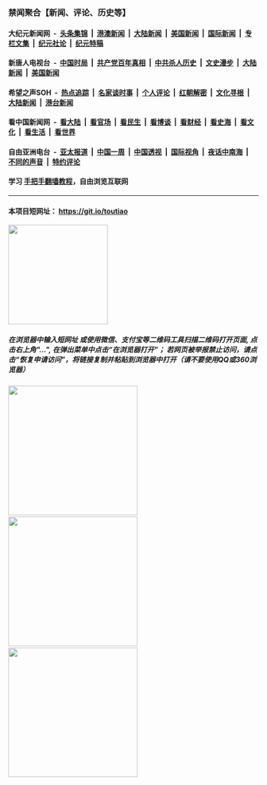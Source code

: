 ### 禁闻聚合【新闻、评论、历史等】

#### 大纪元新闻网 &nbsp;-&nbsp; [头条集锦](indexes/E头条集锦.md?t=03080603) &nbsp;|&nbsp; [港澳新闻](indexes/E港澳新闻.md?t=03080603)  &nbsp;|&nbsp; [大陆新闻](indexes/E大陆新闻.md?t=03080603) &nbsp;|&nbsp; [美国新闻](indexes/E美国新闻.md?t=03080603) &nbsp;|&nbsp; [国际新闻](indexes/E国际新闻.md?t=03080603) &nbsp;|&nbsp; [专栏文集](indexes/E专栏文集.md?t=03080603) &nbsp;|&nbsp; [纪元社论](indexes/E纪元社论.md?t=03080603) &nbsp;|&nbsp; [纪元特稿](indexes/E纪元特稿.md?t=03080603) 

#### 新唐人电视台 &nbsp;-&nbsp; [中国时局](indexes/N中国时局.md?t=03080603) &nbsp;|&nbsp; [共产党百年真相](indexes/N共产党百年真相.md?t=03080603) &nbsp;|&nbsp; [中共杀人历史](indexes/N中共杀人历史.md?t=03080603) &nbsp;|&nbsp; [文史漫步](indexes/N文史漫步.md?t=03080603) &nbsp;|&nbsp; [大陆新闻](indexes/N大陆新闻.md?t=03080603) &nbsp;|&nbsp; [美国新闻](indexes/N美国新闻.md?t=03080603)

#### 希望之声SOH &nbsp;-&nbsp; [热点追踪](indexes/H热点追踪.md?t=03080603) &nbsp;|&nbsp; [名家谈时事](indexes/H名家谈时事.md?t=03080603) &nbsp;|&nbsp; [个人评论](indexes/H个人评论.md?t=03080603)  &nbsp;|&nbsp; [红朝解密](indexes/H红朝解密.md?t=03080603) &nbsp;|&nbsp; [文化寻根](indexes/H文化寻根.md?t=03080603) &nbsp;|&nbsp; [大陆新闻](indexes/H大陆新闻.md?t=03080603) &nbsp;|&nbsp; [港台新闻](indexes/H港台新闻.md?t=03080603)

#### 看中国新闻网 &nbsp;-&nbsp; [看大陆](indexes/S看大陆.md?t=03080603) &nbsp;|&nbsp; [看官场](indexes/S看官场.md?t=03080603) &nbsp;|&nbsp; [看民生](indexes/S看民生.md?t=03080603)  &nbsp;|&nbsp; [看博谈](indexes/S看博谈.md?t=03080603) &nbsp;|&nbsp; [看财经](indexes/S看财经.md?t=03080603) &nbsp;|&nbsp; [看史海](indexes/S看史海.md?t=03080603) &nbsp;|&nbsp; [看文化](indexes/S看文化.md?t=03080603) &nbsp;|&nbsp; [看生活](indexes/S看生活.md?t=03080603) &nbsp;|&nbsp; [看世界](indexes/S看世界.md?t=03080603)

#### 自由亚洲电台 &nbsp;-&nbsp; [亚太报道](indexes/R亚太报道.md?t=03080603) &nbsp;|&nbsp; [中国一周](indexes/R中国一周.md?t=03080603) &nbsp;|&nbsp; [中国透视](indexes/R中国透视.md?t=03080603)  &nbsp;|&nbsp; [国际视角](indexes/R国际视角.md?t=03080603) &nbsp;|&nbsp; [夜话中南海](indexes/R夜话中南海.md?t=03080603) &nbsp;|&nbsp; [不同的声音](indexes/R不同的声音.md?t=03080603) &nbsp;|&nbsp; [特约评论](indexes/R特约评论.md?t=03080603)

#### 学习 [手把手翻墙教程](https://github.com/gfw-breaker/guides/wiki)，自由浏览互联网

----

#### 本项目短网址： https://git.io/toutiao
<img src="https://raw.githubusercontent.com/gfw-breaker/banned-news/master/scripts/img/qr.png" width="200px"/>  

##### 在浏览器中输入短网址 或使用微信、支付宝等二维码工具扫描二维码打开页面, 点击右上角"...", 在弹出菜单中点击“在浏览器打开”； 若网页被举报禁止访问，请点击“恢复申请访问”，将链接复制并粘贴到浏览器中打开（请不要使用QQ或360浏览器）

<img src="https://raw.githubusercontent.com/gfw-breaker/banned-news/master/scripts/img/1.png" width="260px"/> &nbsp; <img src="https://raw.githubusercontent.com/gfw-breaker/banned-news/master/scripts/img/2.png" width="260px"/> &nbsp; <img src="https://raw.githubusercontent.com/gfw-breaker/banned-news/master/scripts/img/3.png" width="260px"/>
